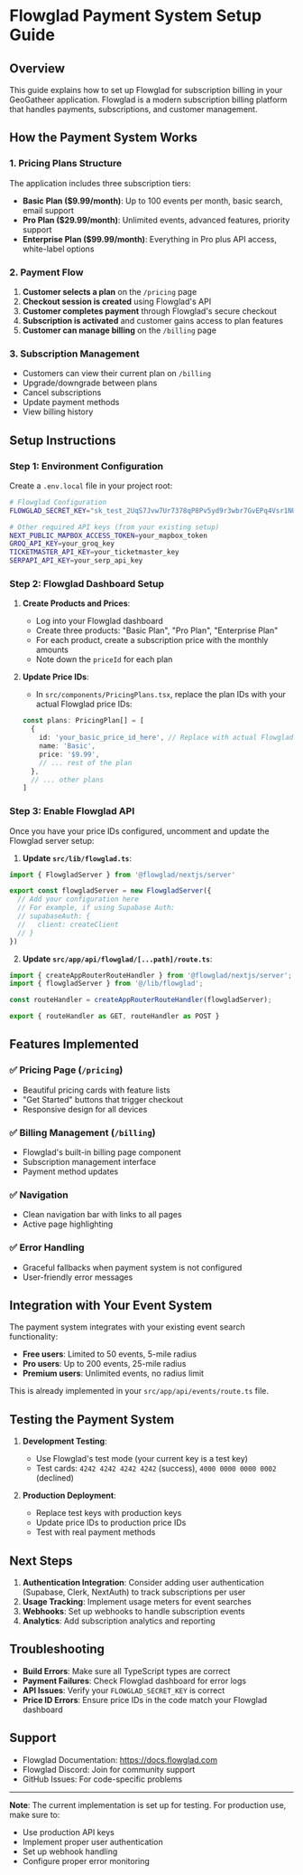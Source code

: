 # Flowglad Payment System Setup Guide

## Overview

This guide explains how to set up Flowglad for subscription billing in your GeoGatheer application. Flowglad is a modern subscription billing platform that handles payments, subscriptions, and customer management.

## How the Payment System Works

### 1. **Pricing Plans Structure**

The application includes three subscription tiers:

- **Basic Plan ($9.99/month)**: Up to 100 events per month, basic search, email support
- **Pro Plan ($29.99/month)**: Unlimited events, advanced features, priority support
- **Enterprise Plan ($99.99/month)**: Everything in Pro plus API access, white-label options

### 2. **Payment Flow**

1. **Customer selects a plan** on the `/pricing` page
2. **Checkout session is created** using Flowglad's API
3. **Customer completes payment** through Flowglad's secure checkout
4. **Subscription is activated** and customer gains access to plan features
5. **Customer can manage billing** on the `/billing` page

### 3. **Subscription Management**

- Customers can view their current plan on `/billing`
- Upgrade/downgrade between plans
- Cancel subscriptions
- Update payment methods
- View billing history

## Setup Instructions

### Step 1: Environment Configuration

Create a `.env.local` file in your project root:

```bash
# Flowglad Configuration
FLOWGLAD_SECRET_KEY="sk_test_2UqS7Jvw7Ur7378qP8Pv5yd9r3wbr7GvEPq4Vsr1NUT8mr"

# Other required API keys (from your existing setup)
NEXT_PUBLIC_MAPBOX_ACCESS_TOKEN=your_mapbox_token
GROQ_API_KEY=your_groq_key
TICKETMASTER_API_KEY=your_ticketmaster_key
SERPAPI_API_KEY=your_serp_api_key
```

### Step 2: Flowglad Dashboard Setup

1. **Create Products and Prices**:
   - Log into your Flowglad dashboard
   - Create three products: "Basic Plan", "Pro Plan", "Enterprise Plan"
   - For each product, create a subscription price with the monthly amounts
   - Note down the `priceId` for each plan

2. **Update Price IDs**:
   - In `src/components/PricingPlans.tsx`, replace the plan IDs with your actual Flowglad price IDs:
   ```typescript
   const plans: PricingPlan[] = [
     {
       id: 'your_basic_price_id_here', // Replace with actual Flowglad price ID
       name: 'Basic',
       price: '$9.99',
       // ... rest of the plan
     },
     // ... other plans
   ]
   ```

### Step 3: Enable Flowglad API

Once you have your price IDs configured, uncomment and update the Flowglad server setup:

1. **Update `src/lib/flowglad.ts`**:
```typescript
import { FlowgladServer } from '@flowglad/nextjs/server'

export const flowgladServer = new FlowgladServer({
  // Add your configuration here
  // For example, if using Supabase Auth:
  // supabaseAuth: {
  //   client: createClient
  // }
})
```

2. **Update `src/app/api/flowglad/[...path]/route.ts`**:
```typescript
import { createAppRouterRouteHandler } from '@flowglad/nextjs/server';
import { flowgladServer } from '@/lib/flowglad';

const routeHandler = createAppRouterRouteHandler(flowgladServer);

export { routeHandler as GET, routeHandler as POST }
```

## Features Implemented

### ✅ **Pricing Page** (`/pricing`)
- Beautiful pricing cards with feature lists
- "Get Started" buttons that trigger checkout
- Responsive design for all devices

### ✅ **Billing Management** (`/billing`)
- Flowglad's built-in billing page component
- Subscription management interface
- Payment method updates

### ✅ **Navigation**
- Clean navigation bar with links to all pages
- Active page highlighting

### ✅ **Error Handling**
- Graceful fallbacks when payment system is not configured
- User-friendly error messages

## Integration with Your Event System

The payment system integrates with your existing event search functionality:

- **Free users**: Limited to 50 events, 5-mile radius
- **Pro users**: Up to 200 events, 25-mile radius  
- **Premium users**: Unlimited events, no radius limit

This is already implemented in your `src/app/api/events/route.ts` file.

## Testing the Payment System

1. **Development Testing**:
   - Use Flowglad's test mode (your current key is a test key)
   - Test cards: `4242 4242 4242 4242` (success), `4000 0000 0000 0002` (declined)

2. **Production Deployment**:
   - Replace test keys with production keys
   - Update price IDs to production price IDs
   - Test with real payment methods

## Next Steps

1. **Authentication Integration**: Consider adding user authentication (Supabase, Clerk, NextAuth) to track subscriptions per user
2. **Usage Tracking**: Implement usage meters for event searches
3. **Webhooks**: Set up webhooks to handle subscription events
4. **Analytics**: Add subscription analytics and reporting

## Troubleshooting

- **Build Errors**: Make sure all TypeScript types are correct
- **Payment Failures**: Check Flowglad dashboard for error logs
- **API Issues**: Verify your `FLOWGLAD_SECRET_KEY` is correct
- **Price ID Errors**: Ensure price IDs in the code match your Flowglad dashboard

## Support

- Flowglad Documentation: https://docs.flowglad.com
- Flowglad Discord: Join for community support
- GitHub Issues: For code-specific problems

---

**Note**: The current implementation is set up for testing. For production use, make sure to:
- Use production API keys
- Implement proper user authentication
- Set up webhook handling
- Configure proper error monitoring
